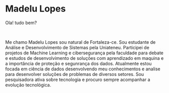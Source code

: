 

<h1>Madelu Lopes</h1>
<p> Ola! tudo bem?</p><br>
<p> Me chamo Madelu Lopes sou natural de Fortaleza-ce. Sou estudante de Análise e Desenvolvimento de Sistemas pela Uniateneu. Participei de projetos de Machine Learning e cibersegurança pela faculdade para debate e estudos de desenvolvimento de soluções com aprendizado em maquina e a importância de proteção e segunrança dos dados. Atualmente estou focada em ciência de dados desenvolvendo meu conhecimentos e analise para desenvolver soluções de problemas de diversos setores. Sou pesquisadora ativa sobre tecnologia e procuro sempre acompanhar a evolução tecnológica.</p>
